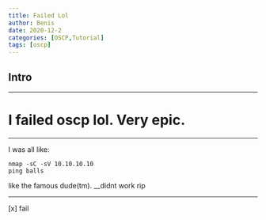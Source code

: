 ```yaml
---
title: Failed Lol
author: Benis
date: 2020-12-2
categories: [OSCP,Tutorial]
tags: [oscp]
---
```


## Intro
___
# I failed oscp lol. Very epic.
___
I was all like:

```shell
nmap -sC -sV 10.10.10.10
ping balls
```

like the famous dude(tm).
__didnt work rip

___


[x] fail


